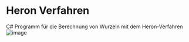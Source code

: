 # Heron Verfahren
C# Programm für die Berechnung von Wurzeln mit dem Heron-Verfahren
![image](https://user-images.githubusercontent.com/113312608/222749886-c4cd668a-2843-46e3-be53-ed5829b3480e.png)
